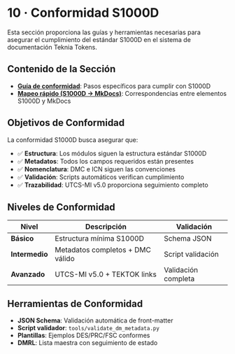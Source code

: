 # 10 · Conformidad S1000D

Esta sección proporciona las guías y herramientas necesarias para asegurar el cumplimiento del estándar S1000D en el sistema de documentación Teknia Tokens.

## Contenido de la Sección

- **[Guía de conformidad](guia-conformidad.md)**: Pasos específicos para cumplir con S1000D
- **[Mapeo rápido (S1000D → MkDocs)](mapeo-s1000d-mkdocs.md)**: Correspondencias entre elementos S1000D y MkDocs

## Objetivos de Conformidad

La conformidad S1000D busca asegurar que:

- ✅ **Estructura**: Los módulos siguen la estructura estándar S1000D
- ✅ **Metadatos**: Todos los campos requeridos están presentes
- ✅ **Nomenclatura**: DMC e ICN siguen las convenciones
- ✅ **Validación**: Scripts automáticos verifican cumplimiento
- ✅ **Trazabilidad**: UTCS-MI v5.0 proporciona seguimiento completo

## Niveles de Conformidad

| Nivel | Descripción | Validación |
|-------|-------------|------------|
| **Básico** | Estructura mínima S1000D | Schema JSON |
| **Intermedio** | Metadatos completos + DMC válido | Script validación |
| **Avanzado** | UTCS-MI v5.0 + TEKTOK links | Validación completa |

## Herramientas de Conformidad

- **JSON Schema**: Validación automática de front-matter
- **Script validador**: `tools/validate_dm_metadata.py`
- **Plantillas**: Ejemplos DES/PRC/FSC conformes
- **DMRL**: Lista maestra con seguimiento de estado